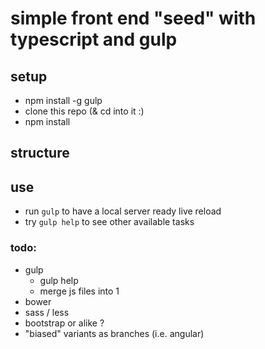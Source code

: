 # simple front end "seed" with typescript and gulp

## setup

- npm install -g gulp
- clone this repo (& cd into it :)
- npm install


## structure

## use
- run `gulp` to have a local server ready live reload
- try `gulp help` to see other available tasks

### todo:
- gulp
	- gulp help
	- merge js files into 1
- bower
- sass / less
- bootstrap or alike ?
- "biased" variants as branches (i.e. angular)